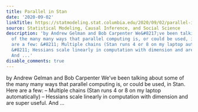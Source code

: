 ```yaml
---
title: Parallel in Stan
date: '2020-09-02'
linkTitle: https://statmodeling.stat.columbia.edu/2020/09/02/parallel-in-stan/
source: Statistical Modeling, Causal Inference, and Social Science
description: 'by Andrew Gelman and Bob Carpenter We&#8217;ve been talking about some
  of the many many ways that parallel computing is, or could be used, in Stan. Here
  are a few: &#8211; Multiple chains (Stan runs 4 or 8 on my laptop automatically)
  &#8211; Hessians scale linearly in computation with dimension and are super useful.
  And ...'
disable_comments: true
---
```

by Andrew Gelman and Bob Carpenter We&#8217;ve been talking about some of the many many ways that parallel computing is, or could be used, in Stan. Here are a few: &#8211; Multiple chains (Stan runs 4 or 8 on my laptop automatically) &#8211; Hessians scale linearly in computation with dimension and are super useful. And ...